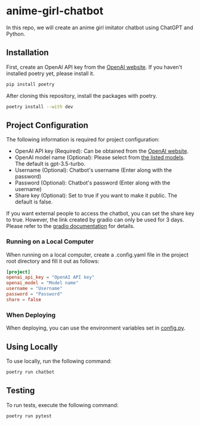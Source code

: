 # anime-girl-chatbot

In this repo, we will create an anime girl imitator chatbot using ChatGPT and Python.


## Installation

First, create an OpenAI API key from the [OpenAI website](https://openai.com/blog/openai-api). If you haven't installed poetry yet, please install it.

```bash
pip install poetry
```

After cloning this repository, install the packages with poetry.

```bash
poetry install --with dev
```

## Project Configuration
The following information is required for project configuration:

- OpenAI API key (Required): Can be obtained from the [OpenAI website](https://openai.com/blog/openai-api).
- OpenAI model name (Optional): Please select from [the listed models](https://github.com/mustafasoylu/anime-girl-chatbot/blob/2982f0bb984452d3549d0aab3bd7e8c753a47265/src/anime_girl_chatbot/config.py#L12). The default is gpt-3.5-turbo.
- Username (Optional): Chatbot's username (Enter along with the password)
- Password (Optional): Chatbot's password (Enter along with the username)
- Share key (Optional): Set to true if you want to make it public. The default is false.

If you want external people to access the chatbot, you can set the share key to true. However, the link created by gradio can only be used for 3 days. Please refer to the [gradio documentation](https://www.gradio.app/guides/sharing-your-app) for details.

### Running on a Local Computer

When running on a local computer, create a .config.yaml file in the project root directory and fill it out as follows:

```toml
[project]
openai_api_key = "OpenAI API key"
openai_model = "Model name"
username = "Username"
password = "Password"
share = false
```

### When Deploying
When deploying, you can use the environment variables set in [config.py](https://github.com/mustafasoylu/anime-girl-chatbot/blob/2982f0bb984452d3549d0aab3bd7e8c753a47265/src/anime_girl_chatbot/config.py#L36).

## Using Locally

To use locally, run the following command:

```bash
poetry run chatbot
```

## Testing

To run tests, execute the following command:

```bash
poetry run pytest
```


